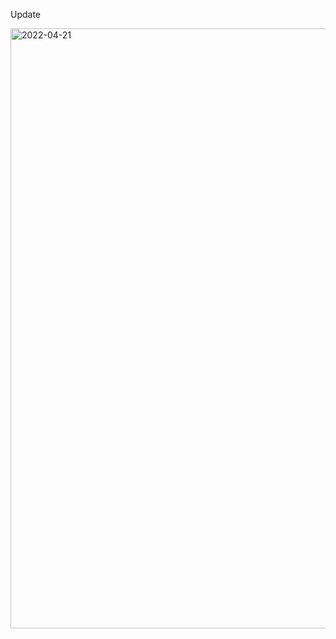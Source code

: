
Update 

<img width="960" alt="2022-04-21" src="https://user-images.githubusercontent.com/76806313/164291423-08b9fce8-e127-4c56-a69c-cef707335173.png">
